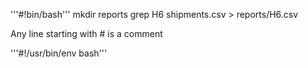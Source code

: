 '''#!bin/bash'''
mkdir reports
grep H6 shipments.csv > reports/H6.csv


Any line starting with # is a comment


'''#!/usr/bin/env bash'''
